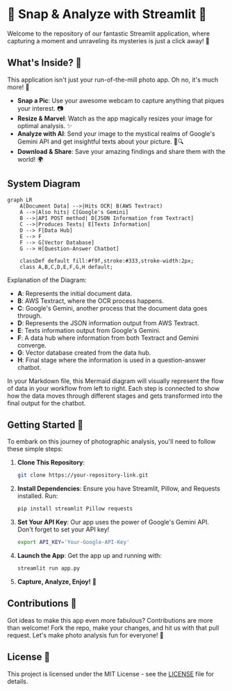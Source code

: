 # 📸 Snap & Analyze with Streamlit 🌟

Welcome to the repository of our fantastic Streamlit application, where capturing a moment and unraveling its mysteries is just a click away! 🚀

## What's Inside? 🎁

This application isn't just your run-of-the-mill photo app. Oh no, it's much more! 🌈

- **Snap a Pic**: Use your awesome webcam to capture anything that piques your interest. 📷
- **Resize & Marvel**: Watch as the app magically resizes your image for optimal analysis. ✨
- **Analyze with AI**: Send your image to the mystical realms of Google's Gemini API and get insightful texts about your picture. 🤖🔍
- **Download & Share**: Save your amazing findings and share them with the world! 🌍

## System Diagram

```mermaid
graph LR
    A[Document Data] -->|Hits OCR| B(AWS Textract)
    A -->|Also hits| C[Google's Gemini]
    B -->|API POST method| D[JSON Information from Textract]
    C -->|Produces Texts| E[Texts Information]
    D --> F[Data Hub]
    E --> F
    F --> G[Vector Database]
    G --> H[Question-Answer Chatbot]

    classDef default fill:#f9f,stroke:#333,stroke-width:2px;
    class A,B,C,D,E,F,G,H default;
```

Explanation of the Diagram:
- **A**: Represents the initial document data.
- **B**: AWS Textract, where the OCR process happens.
- **C**: Google's Gemini, another process that the document data goes through.
- **D**: Represents the JSON information output from AWS Textract.
- **E**: Texts information output from Google's Gemini.
- **F**: A data hub where information from both Textract and Gemini converge.
- **G**: Vector database created from the data hub.
- **H**: Final stage where the information is used in a question-answer chatbot.

In your Markdown file, this Mermaid diagram will visually represent the flow of data in your workflow from left to right. Each step is connected to show how the data moves through different stages and gets transformed into the final output for the chatbot.

## Getting Started 🚀

To embark on this journey of photographic analysis, you'll need to follow these simple steps:

1. **Clone This Repository**:
    ```bash
    git clone https://your-repository-link.git
    ```

2. **Install Dependencies**:
    Ensure you have Streamlit, Pillow, and Requests installed. Run:
    ```bash
    pip install streamlit Pillow requests
    ```

3. **Set Your API Key**:
    Our app uses the power of Google's Gemini API. Don't forget to set your API key!
    ```bash
    export API_KEY='Your-Google-API-Key'
    ```

4. **Launch the App**:
    Get the app up and running with:
    ```bash
    streamlit run app.py
    ```

5. **Capture, Analyze, Enjoy!** 🎉

## Contributions 🤝

Got ideas to make this app even more fabulous? Contributions are more than welcome! Fork the repo, make your changes, and hit us with that pull request. Let's make photo analysis fun for everyone! 🌟

## License 📜

This project is licensed under the MIT License - see the [LICENSE](LICENSE) file for details.